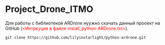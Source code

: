 # Project_Drone_ITMO
Для работы с библиотекой ARDrone нуужно скачать данный прооект на GitHub (<span style='color: red;'><Интркуция в файле install_python-ARDrone.txt></span>).

```
git clone https://github.com/lilyinstarlight/python-ardrone.git
```
